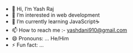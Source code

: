 - 👋 Hi, I’m Yash Raj
- 👀 I’m interested in web development
- 🌱 I’m currently learning JavaScript☕️
- 📫 How to reach me :- yashdani910@gmail.com
- 😄 Pronouns: ... He/Him
- ⚡ Fun fact: ...
